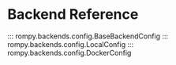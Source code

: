 # Backend Reference

::: rompy.backends.config.BaseBackendConfig
::: rompy.backends.config.LocalConfig
::: rompy.backends.config.DockerConfig